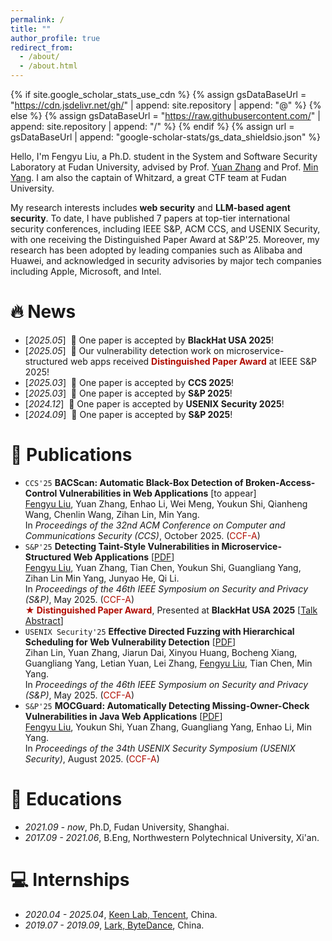 ```yaml
---
permalink: /
title: ""
author_profile: true
redirect_from: 
  - /about/
  - /about.html
---
```


{% if site.google_scholar_stats_use_cdn %}
{% assign gsDataBaseUrl = "https://cdn.jsdelivr.net/gh/" | append: site.repository | append: "@" %}
{% else %}
{% assign gsDataBaseUrl = "https://raw.githubusercontent.com/" | append: site.repository | append: "/" %}
{% endif %}
{% assign url = gsDataBaseUrl | append: "google-scholar-stats/gs_data_shieldsio.json" %}

<span class='anchor' id='about-me'></span>

Hello, I'm Fengyu Liu, a Ph.D. student in the System and Software Security Laboratory at Fudan University, advised by Prof. [Yuan Zhang](https://yuanxzhang.github.io/) and Prof. [Min Yang](https://scholar.google.com/citations?user=UnKf9FIAAAAJ&hl=en). I am also the captain of Whitzard, a great CTF team at Fudan University.

My research interests includes **web security** and **LLM-based agent security**. To date, I have published 7 papers at top-tier international security conferences, including IEEE S&P, ACM CCS, and USENIX Security, with one receiving the Distinguished Paper Award at S&P'25. Moreover, my research has been adopted by leading companies such as Alibaba and Huawei, and acknowledged in security advisories by major tech companies including Apple, Microsoft, and Intel.

# 🔥 News
- [*2025.05*] &nbsp;🎉 One paper is accepted by **BlackHat USA 2025**!
- [*2025.05*] &nbsp;🎉 Our vulnerability detection work on microservice-structured web apps received <span style="color:#B00C00">**Distinguished Paper Award**</span> at IEEE S&P 2025!
- [*2025.03*] &nbsp;🎉 One paper is accepted by **CCS 2025**!
- [*2025.03*] &nbsp;🎉 One paper is accepted by **S&P 2025**!
- [*2024.12*] &nbsp;🎉 One paper is accepted by **USENIX Security 2025**!
- [*2024.09*] &nbsp;🎉 One paper is accepted by **S&P 2025**!


# 📝 Publications 

- `CCS'25` **BACScan: Automatic Black-Box Detection of Broken-Access-Control Vulnerabilities in Web Applications** [to appear]  
  <u>Fengyu Liu</u>, Yuan Zhang, Enhao Li, Wei Meng, Youkun Shi, Qianheng Wang, Chenlin Wang, Zihan Lin, Min Yang.  
  In *Proceedings of the 32nd ACM Conference on Computer and Communications Security (CCS)*, October 2025. (<span style="color:#B00C00">CCF-A</span>)   
- `S&P'25` **Detecting Taint-Style Vulnerabilities in Microservice-Structured Web Applications** [[PDF](/paper/mscan-oakland25.pdf)]  
  <u>Fengyu Liu</u>, Yuan Zhang, Tian Chen, Youkun Shi, Guangliang Yang, Zihan Lin Min Yang, Junyao He, Qi Li.  
  In *Proceedings of the 46th IEEE Symposium on Security and Privacy (S&P)*, May 2025. (<span style="color:#B00C00">CCF-A</span>)  
  **<font color="#B00C00">&#9733; Distinguished Paper Award</font>**, Presented at **BlackHat USA 2025** [[Talk Abstract](https://www.blackhat.com/us-25/briefings/schedule/#detecting-taint-style-vulnerabilities-in-microservice-structured-web-applications-46427)]
- `USENIX Security'25` **Effective Directed Fuzzing with Hierarchical Scheduling for Web Vulnerability Detection** [[PDF](/paper/WDFuzz-security25.pdf)]  
  Zihan Lin, Yuan Zhang, Jiarun Dai, Xinyou Huang, Bocheng Xiang, Guangliang Yang, Letian Yuan, Lei Zhang, <u>Fengyu Liu</u>, Tian Chen, Min Yang.  
  In *Proceedings of the 46th IEEE Symposium on Security and Privacy (S&P)*, May 2025. (<span style="color:#B00C00">CCF-A</span>)   
- `S&P'25` **MOCGuard: Automatically Detecting Missing-Owner-Check Vulnerabilities in Java Web Applications** [[PDF](/paper/mocguard-oakland25.pdf)]  
  <u>Fengyu Liu</u>, Youkun Shi, Yuan Zhang, Guangliang Yang, Enhao Li, Min Yang.  
  In *Proceedings of the 34th USENIX Security Symposium (USENIX Security)*, August 2025. (<span style="color:#B00C00">CCF-A</span>)   

<!-- # 🎖 Honors and Awards
- *2025.05*: Distinguished Paper Award, S&P 2025 (<1% submission)

- *2022.09*: 1st Place of The 13th National College Student Information Security Contest (Final Round) 🏆
-->

# 📖 Educations
- *2021.09 - now*, Ph.D, Fudan University, Shanghai.
- *2017.09 - 2021.06*, B.Eng, Northwestern Polytechnical University, Xi'an.

# 💻 Internships
- *2020.04 - 2025.04*, [Keen Lab, Tencent](https://keenlab.tencent.com/), China.
- *2019.07 - 2019.09*, [Lark, ByteDance](https://www.bytedance.com/), China.
